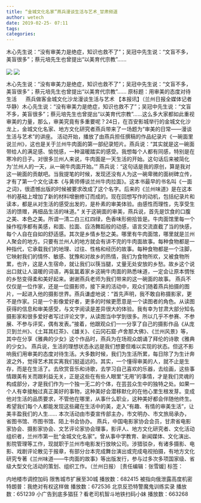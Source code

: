 ```yaml
---
title: “金城文化名家”燕兵漫谈生活与艺术_甘肃频道
author: wetech
date: 2019-02-25- 07:11
tags: 
categories: 
---
```

木心先生说：“没有审美力是绝症，知识也救不了”；吴冠中先生说：“文盲不多，美盲很多”；蔡元培先生也曾提出“以美育代宗教”……
<!-- more -->
                
<img align="center" border="0" src="http://p1.ifengimg.com/a/2019_09/9fc5947b946aa72_size94_w400_h300.jpg" />
                
<img align="center" border="0" src="http://p2.ifengimg.com/a/2016/0810/204c433878d5cf9size1_w16_h16.png" />
                
            
木心先生说：“没有审美力是绝症，知识也救不了”；吴冠中先生说：“文盲不多，美盲很多”；蔡元培先生也曾提出“以美育代宗教”……
原标题：用审美的态度对待生活
     燕兵做客金城文化沙龙漫谈生活与艺术
【本报讯】（兰州日报全媒体记者 华静）木心先生说：“没有审美力是绝症，知识也救不了”；吴冠中先生说：“文盲不多，美盲很多”；蔡元培先生也曾提出“以美育代宗教”……这么多大家都如此重视审美的力量，那么，审美究竟有多重要呢？24日，在百安影城举行的金城文化沙龙上，金城文化名家、地方文化研究者燕兵带来了一场题为“审美的日常——漫谈生活与艺术”的讲座。
活动开始，播放了由燕兵担任撰稿的作品纪录片《一碗面里说兰州》，这也是关于兰州牛肉面的第一部纪录短片。燕兵说：“其实就是这一碗面带给人的满足感、愉悦感，一种温暖踏实的感受。我想每个人都有同感，特别是在寒冷的日子。对很多兰州人来说，牛肉面是一天生活的开始。这句话后来被简化为‘兰州人的一天，从一碗牛肉面开始。’”
燕兵说：“这句话是我的原创，算是我对这一碗面的贡献吧。当我提笔的时候，发现还没有人为这一碗卑微的面树碑立传，才有了第一个文化读本《与黄师傅谈兰州牛肉拉面》。这本书最早的书名叫《一面之词》，很遗憾出版的时候被要求改成了这个名字。后来的《兰州味道》是在这本书的基础上增加了新的材料增删修订而成的。现在回想写作的动机，包括纪录片和读本，都是从对生活的感受出发的，是朴素的审美体验。由感性而理性，先享受生活的馈赠，再细品生活的味道。”
关于这碗面的审美，燕兵说，首先是饮食的口腹之美、本色之美。所谓一清二白三红四绿，色香味形俯拾皆是。牛肉面馆里每一个操作程序都有美感，和面、拉面、舀汤舞蹈般的动感，语言交流直截了当的快感，每个人自在自如的舒适感。其次是乡情乡愁之美。哪里有牛肉面馆，哪里就是兰州人聚会的地方。只要有兰州人的地方就会有讲不完的牛肉面故事。每种食物都是一种指代，它承载我们的地理、过往、性格和经历的故事。每种食物都是一个注脚，它映射我们的情怀、敏感、犹豫和对故乡的热情，我们为食物所欢，又被食物所累，也许，这是人生宿命，就让我们以筷当腿，丈量无处安放的乡愁。故乡这个说出口就让人温暖的词语，再氤氲着家乡这碗牛肉面的熟悉味道，一定会让原本惆怅的乡愁变得柔和美好起来。谢谢燕兵老师为我们带来的这一碗面的故事。
燕兵不仅仅是一位作家，还是一位摄影师，接下来的活动中，观众们随着燕兵拍摄的图片，一起进入他的摄影世界。燕兵谦虚地说：“首先声明，我不敢自称摄影家，更不是作家。只是一个影像爱好者，更多的时候更愿意是一个读图者的角色。从读图获得的信息和审美感受，与文字阅读是差异很大的体验。我有幸为甘肃大部分知名摄影家和很多爱好者写过评论文字，从读图当中学到很多。所以几乎不参赛、不参展、不参与评奖，偶有发表。”接着，他跟观众们一一分享了自己的摄影作品《从庞贝到兰州》、《土耳其红茶》、《雄关》、《云冈石窟·卢舍那大佛》、《兰州风景》等，其中在分享《雅典的少女》这个作品时，燕兵为在场观众朗诵了拜伦的诗歌《雅典的少女》。
燕兵说，生活的理想状态永远是我们想要但难以实现的状态。但这不影响我们用审美的态度对待生活。大多数时候，我们为生活所累，每日除了为生计奔波之外，觉得艺术其实离我们挺遥远的。其实，一个懂得审美的人，就不止是生存，而是在生活了。去欣赏音乐和诗歌，去学习自己喜欢的乐器，去绘画，这些事情跟美有关而跟利益无关，正是这些在有些人眼里“无用”的事情，才是我们灵魂的构成部分，才是我们作为一个独一无二的个体，在芸芸众生中的独特之处。如果一个人有幸接触过真正美好的事物，这种美好会潜移默化的在他心里生根发芽。变成他对生活的品质要求，不管他在哪里，从事什么职业，这种美好都会伴随他终生。希望我们每个人都能发现这些藏在生活中的美，走入“有趣、有情的审美生活”，让美丰盈我们的人生……
本次活动由市委宣传部主办，市文明办、市文旅局承办，省图书馆、市图书馆、陌上书会协办。
燕兵，中国电影家协会会员，甘肃省电影家协会、摄影家协会、文艺评论家协会理事，影评人、地方文化研究者、文化活动组织者，兰州市第一批“金城文化名家”。曾从事中学教育、新闻媒体、文化演出、影院管理等工作，现就职于兰州市电影发行放映公司。涉猎驳杂，有诸多摄影、电影、戏剧评论散见于报章，有部分台本完成舞台演出或完成电视拍摄，有地方文化研究专著《兰州味道——牛肉面的故事》等出版发行，参与过多次多项国家级、省级大型文化活动的策划、组织工作。（兰州日报）
[责任编辑：张雪媛]
标签：
 
             
内地楼市调控加码 限售城市扩展至30城
播放数：682415
被指向俄泄露高度机密 特朗普：我绝对有权这样做
播放数：672536
北京反恐特警魔鬼训练实录
播放数：651239
小广告到底多猖狂？看老司机智斗地铁扫码小妹
播放数：663268
